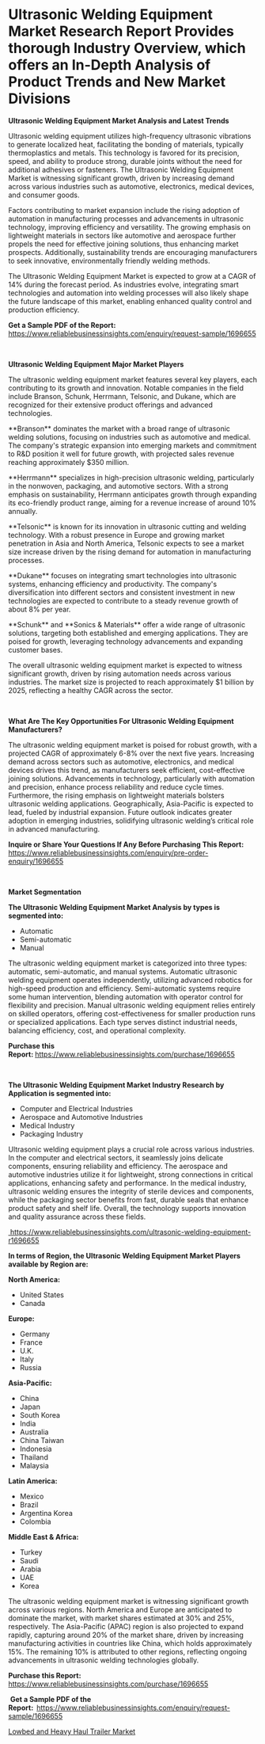 <p><h1>Ultrasonic Welding Equipment Market Research Report Provides thorough Industry Overview, which offers an In-Depth Analysis of Product Trends and New Market Divisions</h1></p><p><strong>Ultrasonic Welding Equipment Market Analysis and Latest Trends</strong></p>
<p><p>Ultrasonic welding equipment utilizes high-frequency ultrasonic vibrations to generate localized heat, facilitating the bonding of materials, typically thermoplastics and metals. This technology is favored for its precision, speed, and ability to produce strong, durable joints without the need for additional adhesives or fasteners. The Ultrasonic Welding Equipment Market is witnessing significant growth, driven by increasing demand across various industries such as automotive, electronics, medical devices, and consumer goods. </p><p>Factors contributing to market expansion include the rising adoption of automation in manufacturing processes and advancements in ultrasonic technology, improving efficiency and versatility. The growing emphasis on lightweight materials in sectors like automotive and aerospace further propels the need for effective joining solutions, thus enhancing market prospects. Additionally, sustainability trends are encouraging manufacturers to seek innovative, environmentally friendly welding methods. </p><p>The Ultrasonic Welding Equipment Market is expected to grow at a CAGR of 14% during the forecast period. As industries evolve, integrating smart technologies and automation into welding processes will also likely shape the future landscape of this market, enabling enhanced quality control and production efficiency.</p></p>
<p><strong>Get a Sample PDF of the Report:&nbsp;</strong> <a href="https://www.reliablebusinessinsights.com/enquiry/request-sample/1696655?utm_campaign=1121&utm_medium=2&utm_source=Github&utm_content=ia&utm_term=08012025&utm_id=ultrasonic-welding-equipment">https://www.reliablebusinessinsights.com/enquiry/request-sample/1696655</a></p>
<p>&nbsp;</p>
<p><strong>Ultrasonic Welding Equipment Major Market Players</strong></p>
<p><p>The ultrasonic welding equipment market features several key players, each contributing to its growth and innovation. Notable companies in the field include Branson, Schunk, Herrmann, Telsonic, and Dukane, which are recognized for their extensive product offerings and advanced technologies.</p><p>**Branson** dominates the market with a broad range of ultrasonic welding solutions, focusing on industries such as automotive and medical. The company's strategic expansion into emerging markets and commitment to R&D position it well for future growth, with projected sales revenue reaching approximately $350 million.</p><p>**Herrmann** specializes in high-precision ultrasonic welding, particularly in the nonwoven, packaging, and automotive sectors. With a strong emphasis on sustainability, Herrmann anticipates growth through expanding its eco-friendly product range, aiming for a revenue increase of around 10% annually.</p><p>**Telsonic** is known for its innovation in ultrasonic cutting and welding technology. With a robust presence in Europe and growing market penetration in Asia and North America, Telsonic expects to see a market size increase driven by the rising demand for automation in manufacturing processes.</p><p>**Dukane** focuses on integrating smart technologies into ultrasonic systems, enhancing efficiency and productivity. The company's diversification into different sectors and consistent investment in new technologies are expected to contribute to a steady revenue growth of about 8% per year.</p><p>**Schunk** and **Sonics & Materials** offer a wide range of ultrasonic solutions, targeting both established and emerging applications. They are poised for growth, leveraging technology advancements and expanding customer bases.</p><p>The overall ultrasonic welding equipment market is expected to witness significant growth, driven by rising automation needs across various industries. The market size is projected to reach approximately $1 billion by 2025, reflecting a healthy CAGR across the sector.</p></p>
<p>&nbsp;</p>
<p><strong>What Are The Key Opportunities For Ultrasonic Welding Equipment Manufacturers?</strong></p>
<p><p>The ultrasonic welding equipment market is poised for robust growth, with a projected CAGR of approximately 6-8% over the next five years. Increasing demand across sectors such as automotive, electronics, and medical devices drives this trend, as manufacturers seek efficient, cost-effective joining solutions. Advancements in technology, particularly with automation and precision, enhance process reliability and reduce cycle times. Furthermore, the rising emphasis on lightweight materials bolsters ultrasonic welding applications. Geographically, Asia-Pacific is expected to lead, fueled by industrial expansion. Future outlook indicates greater adoption in emerging industries, solidifying ultrasonic welding’s critical role in advanced manufacturing.</p></p>
<p><strong>Inquire or Share Your Questions If Any Before Purchasing This Report:</strong> <a href="https://www.reliablebusinessinsights.com/enquiry/pre-order-enquiry/1696655?utm_campaign=1121&utm_medium=2&utm_source=Github&utm_content=ia&utm_term=08012025&utm_id=ultrasonic-welding-equipment">https://www.reliablebusinessinsights.com/enquiry/pre-order-enquiry/1696655</a></p>
<p>&nbsp;</p>
<p><strong>Market Segmentation</strong></p>
<p><strong>The Ultrasonic Welding Equipment Market Analysis by types is segmented into:</strong></p>
<p><ul><li>Automatic</li><li>Semi-automatic</li><li>Manual</li></ul></p>
<p><p>The ultrasonic welding equipment market is categorized into three types: automatic, semi-automatic, and manual systems. Automatic ultrasonic welding equipment operates independently, utilizing advanced robotics for high-speed production and efficiency. Semi-automatic systems require some human intervention, blending automation with operator control for flexibility and precision. Manual ultrasonic welding equipment relies entirely on skilled operators, offering cost-effectiveness for smaller production runs or specialized applications. Each type serves distinct industrial needs, balancing efficiency, cost, and operational complexity.</p></p>
<p><strong>Purchase this Report:&nbsp;</strong><a href="https://www.reliablebusinessinsights.com/purchase/1696655?utm_campaign=1121&utm_medium=2&utm_source=Github&utm_content=ia&utm_term=08012025&utm_id=ultrasonic-welding-equipment">https://www.reliablebusinessinsights.com/purchase/1696655</a></p>
<p>&nbsp;</p>
<p><strong>The Ultrasonic Welding Equipment Market Industry Research by Application is segmented into:</strong></p>
<p><ul><li>Computer and Electrical Industries</li><li>Aerospace and Automotive Industries</li><li>Medical Industry</li><li>Packaging Industry</li></ul></p>
<p><p>Ultrasonic welding equipment plays a crucial role across various industries. In the computer and electrical sectors, it seamlessly joins delicate components, ensuring reliability and efficiency. The aerospace and automotive industries utilize it for lightweight, strong connections in critical applications, enhancing safety and performance. In the medical industry, ultrasonic welding ensures the integrity of sterile devices and components, while the packaging sector benefits from fast, durable seals that enhance product safety and shelf life. Overall, the technology supports innovation and quality assurance across these fields.</p></p>
<p><a href="https://www.reliablebusinessinsights.com/ultrasonic-welding-equipment-r1696655?utm_campaign=1121&utm_medium=2&utm_source=Github&utm_content=ia&utm_term=08012025&utm_id=ultrasonic-welding-equipment">&nbsp;https://www.reliablebusinessinsights.com/ultrasonic-welding-equipment-r1696655</a></p>
<p><strong>In terms of Region, the Ultrasonic Welding Equipment Market Players available by Region are:</strong></p>
<p>
    <p> <strong> North America: </strong>
        <ul>
            <li>United States</li>
            <li>Canada</li>
        </ul>
        </p> 
    <p> <strong> Europe: </strong>
        <ul>
            <li>Germany</li>
            <li>France</li>
            <li>U.K.</li>
            <li>Italy</li>
            <li>Russia</li>
        </ul>
        </p> 
    <p> <strong> Asia-Pacific: </strong>
        <ul>
            <li>China</li>
            <li>Japan</li>
            <li>South Korea</li>
            <li>India</li>
            <li>Australia</li>
            <li>China Taiwan</li>
            <li>Indonesia</li>
            <li>Thailand</li>
            <li>Malaysia</li>
        </ul>
        </p> 
    <p> <strong> Latin America: </strong>
        <ul>
            <li>Mexico</li>
            <li>Brazil</li>
            <li>Argentina Korea</li>
            <li>Colombia</li>
        </ul>
        </p> 
    <p> <strong> Middle East & Africa: </strong>
        <ul>
            <li>Turkey</li>
            <li>Saudi</li>
            <li>Arabia</li>
            <li>UAE</li>
            <li>Korea</li>
        </ul>
    </p>
    </p>
<p><p>The ultrasonic welding equipment market is witnessing significant growth across various regions. North America and Europe are anticipated to dominate the market, with market shares estimated at 30% and 25%, respectively. The Asia-Pacific (APAC) region is also projected to expand rapidly, capturing around 20% of the market share, driven by increasing manufacturing activities in countries like China, which holds approximately 15%. The remaining 10% is attributed to other regions, reflecting ongoing advancements in ultrasonic welding technologies globally.</p></p>
<p><strong>Purchase this Report: </strong><a href="https://www.reliablebusinessinsights.com/purchase/1696655?utm_campaign=1121&utm_medium=2&utm_source=Github&utm_content=ia&utm_term=08012025&utm_id=ultrasonic-welding-equipment">https://www.reliablebusinessinsights.com/purchase/1696655</a></p>
<p>&nbsp;<strong>Get a Sample PDF of the Report:&nbsp;&nbsp;</strong><a href="https://www.reliablebusinessinsights.com/enquiry/request-sample/1696655?utm_campaign=1121&utm_medium=2&utm_source=Github&utm_content=ia&utm_term=08012025&utm_id=ultrasonic-welding-equipment">https://www.reliablebusinessinsights.com/enquiry/request-sample/1696655</a></p>
<p><strong></strong></p>
<p><p><a href="https://github.com/jaquelynhasenaue8/Market-Research-Report-List-1/blob/main/lowbed-and-heavy-haul-trailer-market.md?utm_campaign=1121&utm_medium=2&utm_source=Github&utm_content=ia&utm_term=08012025&utm_id=ultrasonic-welding-equipment">Lowbed and Heavy Haul Trailer Market</a></p></p>